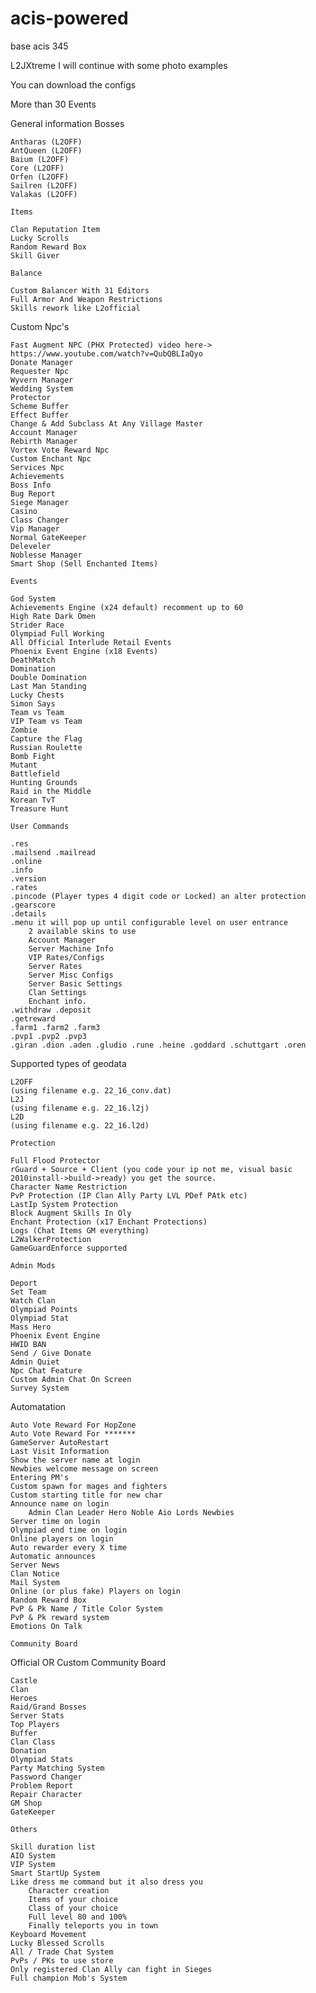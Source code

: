 # acis-powered

base acis 345

L2JXtreme
I will continue with some photo examples

You can download the configs 	

More than 30 Events


General information
Bosses

    Antharas (L2OFF)
    AntQueen (L2OFF)
    Baium (L2OFF)
    Core (L2OFF)
    Orfen (L2OFF)
    Sailren (L2OFF)
    Valakas (L2OFF)

	Items

    Clan Reputation Item
    Lucky Scrolls
    Random Reward Box
    Skill Giver

	Balance

    Custom Balancer With 31 Editors
    Full Armor And Weapon Restrictions
    Skills rework like L2official

Custom Npc's

    Fast Augment NPC (PHX Protected) video here-> https://www.youtube.com/watch?v=QubQBLIaQyo
    Donate Manager
    Requester Npc
    Wyvern Manager
    Wedding System
    Protector
    Scheme Buffer
    Effect Buffer
    Change & Add Subclass At Any Village Master
    Account Manager
    Rebirth Manager
    Vortex Vote Reward Npc
    Custom Enchant Npc
    Services Npc
    Achievements
    Boss Info
    Bug Report
    Siege Manager
    Casino
    Class Changer
    Vip Manager
    Normal GateKeeper
    Deleveler
    Noblesse Manager
    Smart Shop (Sell Enchanted Items)

	Events

    God System
    Achievements Engine (x24 default) recomment up to 60
    High Rate Dark Omen
    Strider Race
    Olympiad Full Working
    All Official Interlude Retail Events
    Phoenix Event Engine (x18 Events)
    DeathMatch
    Domination
    Double Domination
    Last Man Standing
    Lucky Chests
    Simon Says
    Team vs Team
    VIP Team vs Team
    Zombie
    Capture the Flag
    Russian Roulette
    Bomb Fight
    Mutant
    Battlefield
    Hunting Grounds
    Raid in the Middle
    Korean TvT
    Treasure Hunt

	User Commands

    .res
    .mailsend .mailread
    .online
    .info
    .version
    .rates
    .pincode (Player types 4 digit code or Locked) an alter protection
    .gearscore
    .details
    .menu it will pop up until configurable level on user entrance
        2 available skins to use
        Account Manager
        Server Machine Info
        VIP Rates/Configs
        Server Rates
        Server Misc Configs
        Server Basic Settings
        Clan Settings
        Enchant info.
    .withdraw .deposit
    .getreward
    .farm1 .farm2 .farm3
    .pvp1 .pvp2 .pvp3
    .giran .dion .aden .gludio .rune .heine .goddard .schuttgart .oren

Supported types of geodata

    L2OFF
    (using filename e.g. 22_16_conv.dat)
    L2J
    (using filename e.g. 22_16.l2j)
    L2D
    (using filename e.g. 22_16.l2d)

	Protection

    Full Flood Protector
    rGuard + Source + Client (you code your ip not me, visual basic 2010install->build->ready) you get the source.
    Character Name Restriction
    PvP Protection (IP Clan Ally Party LVL PDef PAtk etc)
    LastIp System Protection
    Block Augment Skills In Oly
    Enchant Protection (x17 Enchant Protections)
    Logs (Chat Items GM everything)
    L2WalkerProtection
    GameGuardEnforce supported

	Admin Mods

    Deport
    Set Team
    Watch Clan
    Olympiad Points
    Olympiad Stat
    Mass Hero
    Phoenix Event Engine
    HWID BAN
    Send / Give Donate
    Admin Quiet
    Npc Chat Feature
    Custom Admin Chat On Screen
    Survey System

Automatation

    Auto Vote Reward For HopZone
    Auto Vote Reward For *******
    GameServer AutoRestart
    Last Visit Information
    Show the server name at login
    Newbies welcome message on screen
    Entering PM's
    Custom spawn for mages and fighters
    Custom starting title for new char
    Announce name on login
        Admin Clan Leader Hero Noble Aio Lords Newbies
    Server time on login
    Olympiad end time on login
    Online players on login
    Auto rewarder every X time
    Automatic announces
    Server News
    Clan Notice
    Mail System
    Online (or plus fake) Players on login
    Random Reward Box
    PvP & Pk Name / Title Color System
    PvP & Pk reward system
    Emotions On Talk

	Community Board
Official OR Custom Community Board

    Castle
    Clan
    Heroes
    Raid/Grand Bosses
    Server Stats
    Top Players
    Buffer
    Clan Class
    Donation
    Olympiad Stats
    Party Matching System
    Password Changer
    Problem Report
    Repair Character
    GM Shop
    GateKeeper

	Others

    Skill duration list
    AIO System
    VIP System
    Smart StartUp System
    Like dress me command but it also dress you
        Character creation
        Items of your choice
        Class of your choice
        Full level 80 and 100%
        Finally teleports you in town
    Keyboard Movement
    Lucky Blessed Scrolls
    All / Trade Chat System
    PvPs / PKs to use store
    Only registered Clan Ally can fight in Sieges
    Full champion Mob's System
